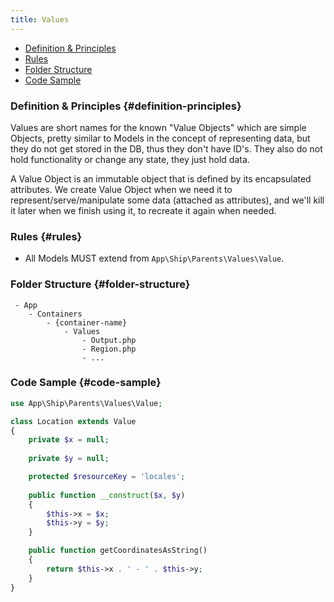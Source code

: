 ```yaml
---
title: Values
---
```


- [Definition & Principles](#definition-principles)
- [Rules](#rules)
- [Folder Structure](#folder-structure)
- [Code Sample](#code-sample)

### Definition & Principles {#definition-principles}

Values are short names for the known "Value Objects" which are simple Objects, pretty similar to Models in the concept of representing data, but they do not get stored in the DB, thus they don't have ID's. 
They also do not hold functionality or change any state, they just hold data.

A Value Object is an immutable object that is defined by its encapsulated attributes. 
We create Value Object when we need it to represent/serve/manipulate some data (attached as attributes), and we'll kill it later when we finish using it, to recreate it again when needed.  

### Rules {#rules}

- All Models MUST extend from `App\Ship\Parents\Values\Value`.

### Folder Structure {#folder-structure}

```
 - App
    - Containers
        - {container-name}
            - Values
                - Output.php
                - Region.php
                - ...
```

### Code Sample {#code-sample}

```php
use App\Ship\Parents\Values\Value;

class Location extends Value
{
    private $x = null;
    
    private $y = null;

    protected $resourceKey = 'locales';
    
    public function __construct($x, $y)
    {
        $this->x = $x;
        $this->y = $y;
    }

    public function getCoordinatesAsString()
    {
        return $this->x . ' - ' . $this->y;
    }
}
```

